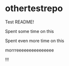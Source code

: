 # othertestrepo

Test README!


Spent some time on this

Spent even more time on this

morrreeeeeeeeeeeeeee

!!!
